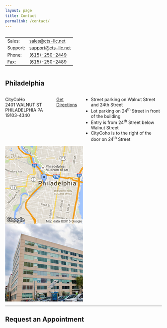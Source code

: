```yaml
---
layout: page
title: Contact
permalink: /contact/
---
```


<div class="row">
  <div class="twelve columns">
    <table class="u-full-width">
      <tr>
        <td>Sales:</td>
        <td><a href="mailto:sales@cts-llc.net">sales@cts-llc.net</a></td>
      </tr>
      <tr>
        <td>Support:</td>
        <td><a href="mailto:support@cts-llc.net">support@cts-llc.net</a></td>
      </tr>
      <tr>
        <td>Phone:</td>
        <td><a href="tel:6152502449">(615)-250-2449</a></td>
      </tr>
      <tr><td>Fax:</td><td>(615)-250-2489</td></tr>
    </table>
  </div>
</div>

Philadelphia
------------

<div class="row">
  <div class="four columns">
    <p>CityCoHo<br>2401 WALNUT ST<br>PHILADELPHIA PA 19103-4340</p>
    <p><a href="https://maps.google.com?daddr=2401+WALNUT+ST+PHILADELPHIA+PA+19103" target="_blank">Get Directions</a></p>
    <ul class="smaller-font">
      <li>Street parking on Walnut Street and 24th Street</li>
      <li>Lot parking on 24<sup>th</sup> Street in front of the building</li>
      <li>Entry is from 24<sup>th</sup> Street below Walnut Street</li>
      <li>CityCoho is to the right of the door on 24<sup>th</sup> Street</li>
    </ul>
  </div>
  <div class="four columns">
    <img alt="Philadelphia Map" class="framed u-max-full-width" src="/images/philadelphia.png">
  </div>
  <div class="four columns">
    <img alt="Photo of 2401 Walnut Street" class="framed u-max-full-width" src="/images/citycoho.png">
  </div>
</div>

<hr>

Request an Appointment
---------

<div class="row">
  <div class="twelve columns">
    <!-- Calendly inline widget begin -->
    <div class="calendly-inline-widget" data-url="https://calendly.com/johncchapin" style="min-width:295px;height:580px;"></div>
    <script type="text/javascript" src="https://calendly.com/assets/external/widget.js"></script>
    <!-- Calendly inline widget end -->
  </div>
</div>
